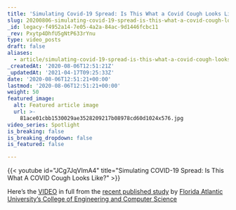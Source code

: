 ```yaml
---
title: 'Simulating Covid-19 Spread: Is This What a Covid Cough Looks Like?'
slug: 20200806-simulating-covid-19-spread-is-this-what-a-covid-cough-looks-like
_id: legacy-f4952a14-7e05-4a2a-84ac-9d1446fcbc11
_rev: Pxytp4DhfU5gNtP633rYnu
type: video_posts
draft: false
aliases:
  - article/simulating-covid-19-spread-is-this-what-a-covid-cough-looks-like/
_createdAt: '2020-08-06T12:51:21Z'
_updatedAt: '2021-04-17T09:25:33Z'
date: '2020-08-06T12:51:21+00:00'
lastmod: '2020-08-06T12:51:21+00:00'
weight: 50
featured_image:
  alt: Featured article image
  url: >-
    81ace01cbb1530029ae3528209217b08978cd60d1024x576.jpg
video_series: Spotlight
is_breaking: false
is_breaking_dropdown: false
is_featured: false

---
```

{{< youtube id="JCg7JqVImA4" title="Simulating COVID-19 Spread: Is This What A COVID Cough Looks Like?" >}}

Here’s the [VIDEO](https://www.fau.edu/newsdesk/articles/efficacy-facemasks-coronavirus.php) in full from the [recent published study](https://aip.scitation.org/doi/10.1063/5.0016018) by [Florida Atlantic University’s College of Engineering and Computer Science](https://www.fau.edu/newsdesk/articles/efficacy-facemasks-coronavirus.php)